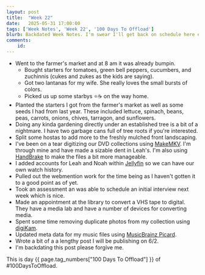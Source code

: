 ```yaml
---
layout: post
title:  "Week 22"
date:   2025-05-31 17:00:00
tags: ['Week Notes', 'Week 22', '100 Days To Offload']
blurb: Backdated Week Notes. I'm swear I'll get back on schedule here eventually.
comments:
    id: 
---
```


* Went to the farmer's market and at 8 am it was already bumpin.
    * Bought starters for tomatoes, green bell peppers, cucumbers, and zuchinnis (cukes and zukes as the kids are saying).
    * Got two lantanas for my wife. She really loves the small bursts of colors.
    * Picked us up some starbys ⭐☕ on the way home.
* Planted the starters I got from the farmer's market as well as some seeds I had from last year. These included lettuce, spinach, beans, peas, carrots, onions, chives, tarragon, and sunflowers.
* Doing any kinda gardening directly under an established tree is a bit of a nightmare. I have two garbage cans full of tree roots if you're interested.
* Split some hostas to add more to the freshly mulched front landscaping.
* I've been on a tear digitizing our DVD collections using [MakeMKV]. I'm through mine and have made a sizable dent in Leah's. I'm also using [HandBrake] to make the files a bit more manageable.
* I added accounts for Leah and Noah within [Jellyfin] so we can have our own watch history.
* Pulled out the webmention work for the time being as I haven't gotten it to a good point as of yet.
* Took an assessment an was able to schedule an initial interview next week which is nice.
* Made an appointment at the library to convert a VHS tape to digital. They have a media lab and have a number of devices for converting media.
* Spent some time removing duplicate photos from my collection using [digiKam].
* Updated meta data for my music files using [MusicBrainz Picard].
* Wrote a bit of a a lengthy post I will be publishing on 6/2.
* I'm backdating this post please forgive me.

This is day {{ page.tag_numbers["100 Days To Offload"] }}  of #100DaysToOffload.

[Jellyfin]: jellyfin.org
[MakeMKV]: https://www.makemkv.com/
[HandBrake]: https://handbrake.fr/
[digiKam]: https://www.digikam.org/
[MusicBrainz Picard]: https://picard.musicbrainz.org/